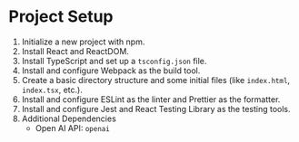 # Project Setup

1. Initialize a new project with npm.
2. Install React and ReactDOM.
3. Install TypeScript and set up a `tsconfig.json` file.
4. Install and configure Webpack as the build tool.
5. Create a basic directory structure and some initial files (like `index.html`, `index.tsx`, etc.).
6. Install and configure ESLint as the linter and Prettier as the formatter.
7. Install and configure Jest and React Testing Library as the testing tools.
8. Additional Dependencies
   - Open AI API: `openai`

